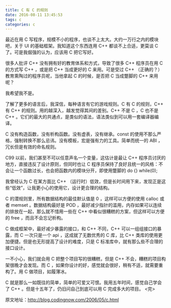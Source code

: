 ```yaml
---
title: C 有 C 的规则
date: 2016-08-11 13:45:53
tags: c
categories: c
---
```

最近在用 C 写程序，规模不小的程序，也谈不上太大。大约一万行之内的模块吧，关于 UI 的基础框架。我知道这个东西连用 C++ 都谈不上合适，更莫谈 C 了。可是我倔强的认为，应该用 C 把它写好。
<!-- more -->

很多人批评 C++ 没有拥有好的教育体系和方式，导致了很多 C++ 程序员在用 C 的方式写 C++ ，或是把 C++ 当成更好的 C 来用。可是受过 C++ （正确的？）教育熏陶过的程序员呢，当他拿起 C 的时候，是否把 C 当成蹩脚的 C++ 来用呢？

我希望我不是。

了解了更多的语言后，我深信，每种语言有它的游戏规则。C 有 C 的规则，C++ 有 C++ 的规则。用的越深入，越发觉得其间的差别。C++ 不是 C ，C 也不是 C++ 。它们的最大的共通点，是类似的语法，语法类似到可以用一套编译器编译。

C 没有构造函数，没有析构函数。没有虚表，没有继承。const 的使用不那么严格，强制转换不那么忌讳。没有模板，宏是强有力的工具。简单而统一的 ABI ，冗长但是有效的命名规则。

C99 以前，我们甚至不可以任意声名一个变量，这估计是最让 C++ 程序员讨厌的地方，直接违反了设计原则，但同时也让 C 程序员保持了良好且统一的风格：不会让一个函数过长，也会把函数内的模块分开，即使用蹩脚的 do {} while(0);

我曾经认为 C 在某方面比 C++ （运行时）低效，但是长时间用下来，发现正是这些“低效”，让我更小心的使用它，设计更合理的结构。

C 的潜规则里，所有数据结构的最佳默认值是 0 ，这样可以方便的使用 calloc 或者 memset 。数据结构最好是 POD ，最好减少指针的滥用，内存如果可以连续的排放在一起，那么就不惜用一些在 C++ 中看似很糟糕的方案，但这样可以方便的 free ，而且不会忘记析构。

C 做成框架中，最好减少暴露的接口，和 C++ 不同，C++ 可以一组组接口的暴露，而 C 一次只是一个 api ，这成就了无数优秀的 C 库，比 C++ 类库的使用更加便捷。但是也无形提高了设计的难度，只是 C 标准库中，就有那么些不合理的接口设计。

一不小心，我们就会用 C 把整个项目写的很糟糕，但是 C++ 不会，糟糕的项目构架很晚才会发现。而 C ，如果你设计的好，感觉就会很好，稍有不适，就需要重构了。用 C 做项目，如履薄冰。

C 就是那么一如既往的简单，简单的可爱又可恨。我用五年时间，感觉自己学会了 C++ 。但是十五年了，仍旧问自己到底可以用 C 完成多大的项目。
<完>

原文地址：http://blog.codingnow.com/2006/05/c.html